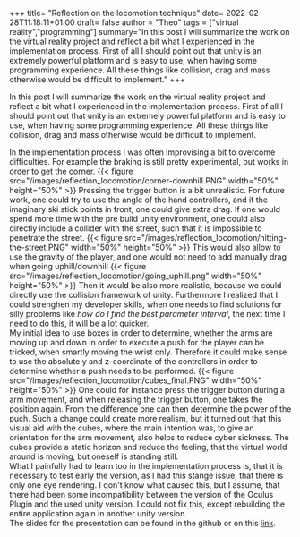 +++
title= "Reflection on the locomotion technique"
date= 2022-02-28T11:18:11+01:00
draft= false
author = "Theo"
tags = ["virtual reality","programming"]
summary="In this post I will summarize the work on the virtual reality project and reflect a bit what I experienced in the implementation process. First of all I should point out that unity is an extremely powerful platform and is easy to use, when having some programming experience. All these things like collision, drag and mass otherwise would be difficult to implement."
+++

In this post I will summarize the work on the virtual reality project and reflect a bit what I experienced in the implementation process. First of all I should point out that unity is an extremely powerful platform and is easy to use, when having some programming experience. All these things like collision, drag and mass otherwise would be difficult to implement.

In the implementation process I was often improvising a bit to overcome difficulties. For example the braking is still pretty experimental, but works in order to get the corner.
{{< figure src="/images/reflection_locomotion/corner-downhill.PNG"   width="50%" height="50%" >}}
Pressing the trigger button is a bit unrealistic. For future work, one could try to use the angle of the hand controllers, and if the imaginary ski stick points in front, one could give extra drag. If one would spend more time with the pre build unity environment, one could also directly include a collider with the street, such that it is impossible to penetrate the street.
{{< figure src="/images/reflection_locomotion/hitting-the-street.PNG"   width="50%" height="50%" >}} This would also allow to use the gravity of the player, and one would not need to add manually drag when going uphill/downhill
{{< figure src="/images/reflection_locomotion/going_uphill.png"   width="50%" height="50%" >}}
Then it would be also more realistic, because we could directly use the collision framework of unity. 
Furthermore I realized that I could strenghen my developer skills, when one needs to find solutions for silly problems like *how do I find the best parameter interval*, the next time I need to do this, it will be a lot quicker. 
<br>
My initial idea to use boxes in order to determine, whether the arms are moving up and down in order to execute a push for the player can be tricked, when smartly moving the wrist only. Therefore it could make sense to use the absolute y and z-coordinate of the controllers in order to determine whether a push needs to be performed.
{{< figure src="/images/reflection_locomotion/cubes_final.PNG"   width="50%" height="50%" >}}
One could for instance press the trigger button during a arm movement, and when releasing the trigger button, one takes the position again. From the difference one can then determine the power of the puch. Such a change could create more realism, but it turned out that this visual aid with the cubes, where the main intention was, to give an orientation for the arm movement, also helps to reduce cyber sickness. The cubes provide a static horizon and reduce the feeling, that the virtual world around is moving, but oneself is standing still. 
<br>
What I painfully had to learn too in the implementation process is, that it is necessary to test early the version, as I had this stange issue, that there is only one eye rendering. I don't know what caused this, but I assume, that there had been some incompatibility between the version of the Oculus Plugin and the used unity version. I could not fix this, except rebuilding the entire application again in another unity version.
<br>
The slides for the presentation can be found in the github or on this [link](https://1drv.ms/p/s!AiOj4yVSmxYLiOQTsH0_xYXo-_oPLg?e=VJJzQV).
